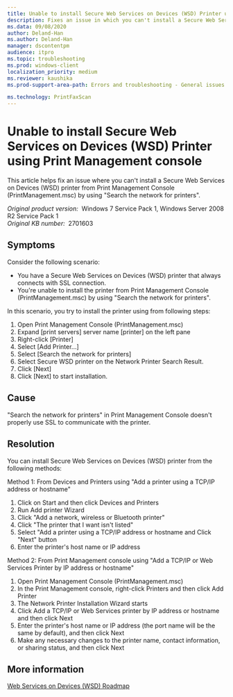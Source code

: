 ```yaml
---
title: Unable to install Secure Web Services on Devices (WSD) Printer using Print Management console
description: Fixes an issue in which you can't install a Secure Web Services on Devices (WSD) printer from Print Management Console.
ms.data: 09/08/2020
author: Deland-Han
ms.author: Deland-Han
manager: dscontentpm
audience: itpro
ms.topic: troubleshooting
ms.prod: windows-client
localization_priority: medium
ms.reviewer: kaushika
ms.prod-support-area-path: Errors and troubleshooting - General issues

ms.technology: PrintFaxScan
---
```

# Unable to install Secure Web Services on Devices (WSD) Printer using Print Management console

This article helps fix an issue where you can't install a Secure Web Services on Devices (WSD) printer from Print Management Console (PrintManagement.msc) by using "Search the network for printers".

_Original product version:_ &nbsp;Windows 7 Service Pack 1, Windows Server 2008 R2 Service Pack 1  
_Original KB number:_ &nbsp;2701603

## Symptoms

Consider the following scenario:

- You have a Secure Web Services on Devices (WSD) printer that always connects with SSL connection.
- You're unable to install the printer from Print Management Console (PrintManagement.msc) by using "Search the network for printers".

In this scenario, you try to install the printer using from following steps:

1. Open Print Management Console (PrintManagement.msc)
2. Expand [print servers] server name [printer] on the left pane
3. Right-click [Printer]
4. Select [Add Printer...]
5. Select [Search the network for printers]
6. Select Secure WSD printer on the Network Printer Search Result.
7. Click [Next]
8. Click [Next] to start installation.

## Cause

"Search the network for printers" in Print Management Console doesn't properly use SSL to communicate with the printer.

## Resolution

You can install Secure Web Services on Devices (WSD) printer from the following methods:

Method 1: From Devices and Printers using "Add a printer using a TCP/IP address or hostname"

1. Click on Start and then click Devices and Printers
2. Run Add printer Wizard
3. Click "Add a network, wireless or Bluetooth printer"
4. Click "The printer that I want isn't listed"
5. Select "Add a printer using a TCP/IP address or hostname and Click "Next" button
6. Enter the printer's host name or IP address

Method 2: From Print Management console using "Add a TCP/IP or Web Services Printer by IP address or hostname"

1. Open Print Management Console (PrintManagement.msc)
2. In the Print Management console, right-click Printers and then click Add Printer
3. The Network Printer Installation Wizard starts
4. Click Add a TCP/IP or Web Services printer by IP address or hostname and then click Next
5. Enter the printer's host name or IP address (the port name will be the same by default), and then click Next
6. Make any necessary changes to the printer name, contact information, or sharing status, and then click Next

## More information

[Web Services on Devices (WSD) Roadmap](https://msdn.microsoft.com/library/bb756908.aspx)
